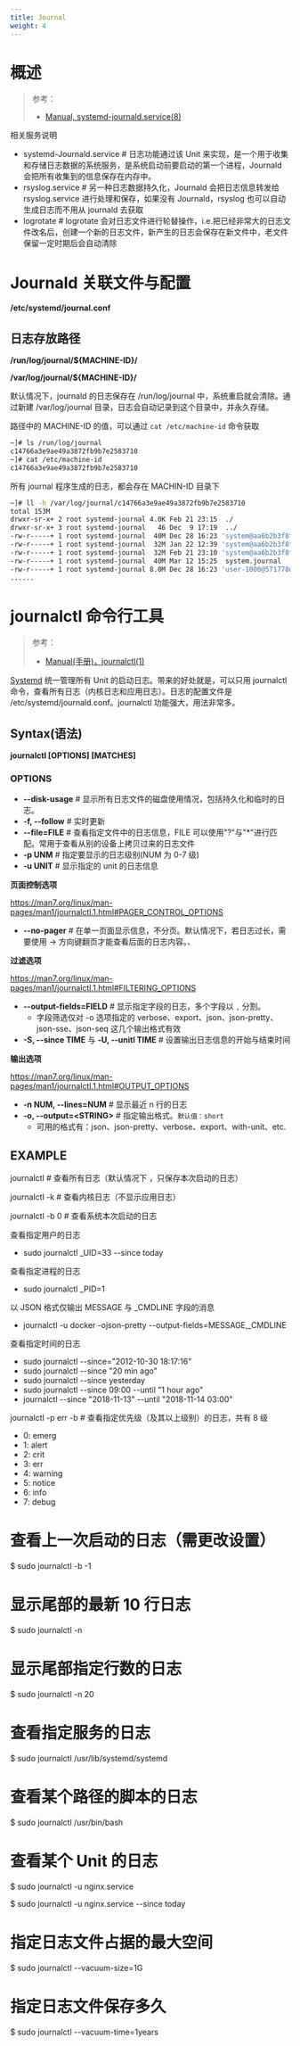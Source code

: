 ```yaml
---
title: Journal
weight: 4
---
```


# 概述

> 参考：
>
> - [Manual, systemd-journald.service(8)](https://man7.org/linux/man-pages/man8/systemd-journald.service.8.html)

相关服务说明

- systemd-Journald.service # 日志功能通过该 Unit 来实现，是一个用于收集和存储日志数据的系统服务，是系统启动前要启动的第一个进程，Journald 会把所有收集到的信息保存在内存中。
- rsyslog.service # 另一种日志数据持久化，Journald 会把日志信息转发给 rsyslog.service 进行处理和保存，如果没有 Journald，rsyslog 也可以自动生成日志而不用从 journald 去获取
- logrotate # logrotate 会对日志文件进行轮替操作，i.e.把已经非常大的日志文件改名后，创建一个新的日志文件，新产生的日志会保存在新文件中，老文件保留一定时期后会自动清除

# Journald 关联文件与配置

**/etc/systemd/journal.conf**

## 日志存放路径

**/run/log/journal/${MACHINE-ID}/**

**/var/log/journal/${MACHINE-ID}/**

默认情况下，journald 的日志保存在 /run/log/journal 中，系统重启就会清除。通过新建 /var/log/journal 目录，日志会自动记录到这个目录中，并永久存储。

路径中的 MACHINE-ID 的值，可以通过 `cat /etc/machine-id` 命令获取

```bash
~]# ls /run/log/journal
c14766a3e9ae49a3872fb9b7e2583710
~]# cat /etc/machine-id
c14766a3e9ae49a3872fb9b7e2583710
```

所有 journal 程序生成的日志，都会存在 MACHIN-ID 目录下

```bash
~]# ll -h /var/log/journal/c14766a3e9ae49a3872fb9b7e2583710
total 153M
drwxr-sr-x+ 2 root systemd-journal 4.0K Feb 21 23:15  ./
drwxr-sr-x+ 3 root systemd-journal   46 Dec  9 17:19  ../
-rw-r-----+ 1 root systemd-journal  40M Dec 28 16:23 'system@aa6b2b3f8f9d46fdb169f9d8aaab56c3-0000000000000001-0005b6048d0b7824.journal'
-rw-r-----+ 1 root systemd-journal  32M Jan 22 12:39 'system@aa6b2b3f8f9d46fdb169f9d8aaab56c3-00000000000080e9-0005b781fc8c48d9.journal'
-rw-r-----+ 1 root systemd-journal  32M Feb 21 23:10 'system@aa6b2b3f8f9d46fdb169f9d8aaab56c3-000000000000df93-0005b975c74c3caf.journal'
-rw-r-----+ 1 root systemd-journal  40M Mar 12 15:25  system.journal
-rw-r-----+ 1 root systemd-journal 8.0M Dec 28 16:23 'user-1000@571778ddc0db463990a85592631fa5e8-0000000000000496-0005b6049323448d.journal'
......
```

# journalctl 命令行工具

> 参考：
>
> - [Manual(手册)，journalctl(1)](https://man7.org/linux/man-pages/man1/journalctl.1.html)

[Systemd](/docs/1.操作系统/Systemd/Systemd.md) 统一管理所有 Unit 的启动日志。带来的好处就是，可以只用 journalctl 命令，查看所有日志（内核日志和应用日志）。日志的配置文件是 /etc/systemd/journald.conf。journalctl 功能强大，用法非常多。

## Syntax(语法)

**journalctl \[OPTIONS] \[MATCHES]**

### OPTIONS

- **--disk-usage** # 显示所有日志文件的磁盘使用情况，包括持久化和临时的日志。
- **-f, --follow** # 实时更新
- **--file=FILE** # 查看指定文件中的日志信息，FILE 可以使用"?"与"\*"进行匹配。常用于查看从别的设备上拷贝过来的日志文件
- **-p UNM** # 指定要显示的日志级别(NUM 为 0-7 级)
- **-u UNIT** # 显示指定的 unit 的日志信息

**页面控制选项**

https://man7.org/linux/man-pages/man1/journalctl.1.html#PAGER_CONTROL_OPTIONS

- **--no-pager** # 在单一页面显示信息，不分页。默认情况下，若日志过长，需要使用 → 方向键翻页才能查看后面的日志内容。、

**过滤选项**

https://man7.org/linux/man-pages/man1/journalctl.1.html#FILTERING_OPTIONS

- **--output-fields=FIELD** # 显示指定字段的日志，多个字段以 `,` 分割。
  - 字段筛选仅对 -o 选项指定的 verbose、export、json、json-pretty、json-sse、json-seq 这几个输出格式有效
- **-S, --since TIME** 与 **-U, --unitl TIME** # 设置输出日志信息的开始与结束时间

**输出选项**

https://man7.org/linux/man-pages/man1/journalctl.1.html#OUTPUT_OPTIONS

- **-n NUM, --lines=NUM** # 显示最近 n 行的日志
- **-o, --output=\<STRING>** # 指定输出格式。`默认值：short`
  - 可用的格式有：json、json-pretty、verbose、export、with-unit、etc.

## EXAMPLE

journalctl # 查看所有日志（默认情况下 ，只保存本次启动的日志）

journalctl -k # 查看内核日志（不显示应用日志）

journalctl -b 0 # 查看系统本次启动的日志


查看指定用户的日志

- sudo journalctl \_UID=33 --since today

查看指定进程的日志

- sudo journalctl \_PID=1

以 JSON 格式仅输出 MESSAGE 与 \_CMDLINE 字段的消息

- journalctl -u docker -ojson-pretty --output-fields=MESSAGE,\_CMDLINE

查看指定时间的日志

- sudo journalctl --since="2012-10-30 18:17:16"
- sudo journalctl --since "20 min ago"
- sudo journalctl --since yesterday
- sudo journalctl --since 09:00 --until "1 hour ago"
- journalctl --since "2018-11-13" --until "2018-11-14 03:00"

journalctl -p err -b # 查看指定优先级（及其以上级别）的日志，共有 8 级

- 0: emerg
- 1: alert
- 2: crit
- 3: err
- 4: warning
- 5: notice
- 6: info
- 7: debug


# 查看上一次启动的日志（需更改设置）

$ sudo journalctl -b -1

# 显示尾部的最新 10 行日志

$ sudo journalctl -n

# 显示尾部指定行数的日志

$ sudo journalctl -n 20

# 查看指定服务的日志

$ sudo journalctl /usr/lib/systemd/systemd

# 查看某个路径的脚本的日志

$ sudo journalctl /usr/bin/bash

# 查看某个 Unit 的日志

$ sudo journalctl -u nginx.service

$ sudo journalctl -u nginx.service --since today


# 指定日志文件占据的最大空间

$ sudo journalctl --vacuum-size=1G

# 指定日志文件保存多久

$ sudo journalctl --vacuum-time=1years
